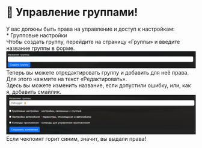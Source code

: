 # 🦸 Управление группами!

У вас должны быть права на управление и доступ к настройкам:\
\* Групповые настройки\
Чтобы создать группу, перейдите на страницу «Группы» и введите название группы в форме.
\
​![](<../.gitbook/assets/image (8).png>)
\
Теперь вы можете отредактировать группу и добавить для неё права. Для этого нажмите на текст «Редактировать».\
Здесь вы можете изменить название, если допустили ошибку, или, как я, добавить смайлик.
\
​![](<../.gitbook/assets/image (7).png>)
\
Если чекпоинт горит синим, значит, вы выдали права!
